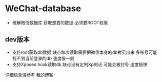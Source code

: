 # WeChat-database
* 破解微信数据库 获取想要的数据 必须要ROOT权限
## dev版本 
* 支持root获取db数据 缺点每次读取需要把微信本身的db拷贝出来 多账号可能找不到当前登录的db  速度很一般
* 支持Xposed hook读取db 缺点没有定制Xp的话 可能会被封号 速度极快

详细信息请参考 [我的博客](http://blog.csdn.net/qq_35834055)     
       
